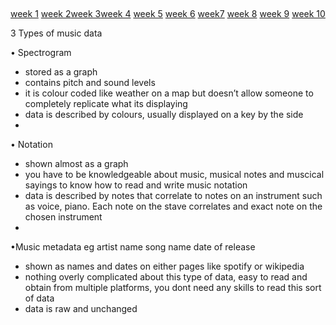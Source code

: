 ##
[week 1](week1.md) [week 2](week2.md)[week 3](week3.md)[week 4](week4.md) [week 5](week5.md) [week 6](week6.md) [week7](week7.d) [week 8](week8.md) [week 9](week9.md) [week 10](week10.md)  


3 Types of music data

•	Spectrogram
- stored as a graph 
- contains pitch and sound levels
- it is colour coded like weather on a map but doesn’t allow someone to completely replicate what its displaying  
- data is described by colours, usually displayed on a key by the side
- 
•	Notation
- shown almost as a graph
- you have to be knowledgeable about music, musical notes and muscical sayings to know how to read and write music notation
- data is described by notes that correlate to notes on an instrument such as voice, piano. Each note on the stave correlates and exact note on the chosen instrument
- 
•Music metadata eg artist name song name date of release
- shown as names and dates on either pages like spotify or wikipedia
- nothing overly complicated about this type of data, easy to read and obtain from multiple platforms, you dont need any skills to read this sort of data
- data is raw and unchanged


  
